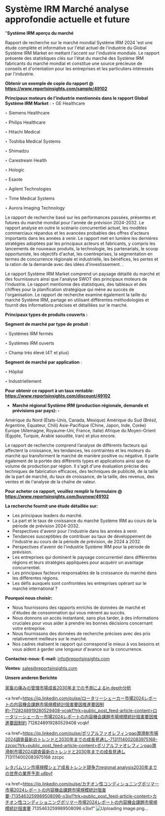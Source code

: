 # Système IRM Marché analyse approfondie actuelle et future

"<strong>Système IRM aperçu du marché</strong>

Rapport de recherche sur le marché mondial Système IRM 2024 'est une étude complète et informative sur l'état actuel de l'industrie du Global Système IRM Market en mettant l'accent sur l'industrie mondiale. Le rapport présente des statistiques clés sur l'état du marché des Système IRM fabricants du marché mondial et constitue une source précieuse de conseils et d'orientation pour les entreprises et les particuliers intéressés par l'industrie.

<strong>Obtenir un exemple de copie du rapport @ <a href=https://www.reportsinsights.com/sample/49102>https://www.reportsinsights.com/sample/49102</a></strong>

<strong>Principaux moteurs de l'industrie mentionnés dans le rapport Global Système IRM Market</strong> :
‣ GE Healthcare

‣ Siemens Healthcare

‣ Philips Healthcare

‣ Hitachi Medical

‣ Toshiba Medical Systems

‣ Shimadzu

‣ Carestream Health

‣ Hologic

‣ Esaote

‣ Agilent Technologies

‣ Time Medical Systems

‣ Aurora Imaging Technology

Le rapport de recherche basé sur les performances passées, présentes et futures du marché mondial pour l'année de prévision 2024-2032. Le rapport analyse en outre le scénario concurrentiel actuel, les modèles commerciaux répandus et les avancées probables des offres d'acteurs importants dans les années à venir. Le rapport met en lumière les dernières stratégies adoptées par les principaux acteurs et fabricants, y compris les lancements de nouveaux produits, la technologie, les partenariats, le scoop opportuniste, les objectifs d'achat, les coentreprises, la segmentation en termes de concurrence régionale et industrielle, les bénéfices, les pertes et la ration de la demande avec des idées d'investissement. .

Le rapport Système IRM Market comprend un paysage détaillé du marché et des fournisseurs ainsi que l'analyse SWOT des principaux moteurs de l'industrie. Le rapport mentionne des statistiques, des tableaux et des chiffres pour la planification stratégique qui mène au succès de l'organisation. Le rapport de recherche examine également la taille du marché Système IRM, partage en utilisant différentes méthodologies et fournit des informations précises et détaillées sur le marché.

<strong>Principaux types de produits couverts :</strong>

<strong>Segment de marché par type de produit</strong> :

‣ Systèmes IRM fermés

‣ Systèmes IRM ouverts

‣ Champ très élevé (4T et plus)

<strong>Segment de marché par application</strong> :

‣ Hôpital

‣ Industriellement

<strong>Pour obtenir ce rapport à un taux rentable: <a href=https://www.reportsinsights.com/discount/49102>https://www.reportsinsights.com/discount/49102</a></strong>
<ul>
  <li><strong>Marché régional Système IRM (production régionale, demande et prévisions par pays): -</strong></li>
</ul>
Amérique du Nord (États-Unis, Canada, Mexique)
Amérique du Sud (Brésil, Argentine, Equateur, Chili)
Asie-Pacifique (Chine, Japon, Inde, Corée)
Europe (Allemagne, Royaume-Uni, France, Italie)
Afrique du Moyen-Orient (Égypte, Turquie, Arabie saoudite, Iran) et plus encore.

Le rapport de recherche comprend l’analyse de différents facteurs qui affectent la croissance, les tendances, les contraintes et les moteurs du marché qui transforment le marché de manière positive ou négative. Il parle également de la portée des différents types et applications ainsi que du volume de production par région. Il s'agit d'une évaluation précise des techniques de fabrication efficaces, des techniques de publicité, de la taille de la part de marché, du taux de croissance, de la taille, des revenus, des ventes et de l'analyse de la chaîne de valeur.

<strong>Pour acheter ce rapport, veuillez remplir le formulaire @   <a href=https://www.reportsinsights.com/buynow/49102>https://www.reportsinsights.com/buynow/49102</a></strong>

<strong>La recherche fournit une étude détaillée sur:</strong>
<ul>
  <li>Les principaux leaders du marché.</li>
  <li>La part et le taux de croissance du marché Système IRM au cours de la période de prévision 2024-2032.</li>
  <li>Perspectives d'avenir pour l'industrie dans les années à venir.</li>
  <li>Tendances susceptibles de contribuer au taux de développement de l'industrie au cours de la période de prévision, de 2024 à 2032.</li>
  <li>Perspectives d'avenir de l'industrie Système IRM pour la période de prévision.</li>
  <li>Les entreprises qui dominent le paysage concurrentiel dans différentes régions et leurs stratégies appliquées pour acquérir un avantage concurrentiel.</li>
  <li>Les principaux facteurs responsables de la croissance du marché dans les différentes régions.</li>
  <li>Les défis auxquels sont confrontées les entreprises opérant sur le marché international ?</li>
</ul>
<strong>Pourquoi nous choisir:</strong>
<ul>
  <li>Nous fournissons des rapports enrichis de données de marché et d'études de consommation qui vous mènent au succès.</li>
  <li>Nous donnons un accès instantané, sans plus tarder, à des informations cruciales pour vous aider à prendre les bonnes décisions concernant votre entreprise.</li>
  <li>Nous fournissons des données de recherche précises avec des prix relativement meilleurs sur le marché.</li>
  <li>Nos cadres réalisent le rapport qui correspond le mieux à vos besoins et vous aident à garder une longueur d'avance sur la concurrence.</li>
</ul>
<strong>Contactez-nous:
</strong><strong>E-mail:</strong> <a href=mailto:info@reportsinsights.com>info@reportsinsights.com</a>

<strong>Ventes</strong>: <a href=mailto:sales@reportsinsights.com>sales@reportsinsights.com</a>

<strong>Unsere anderen Berichte</strong>

<a href=https://www.linkedin.com/pulse/家畜の痛みの管理市場成長2030年までの予測によるin-depth分析-reports-insights-expert-zmolf/>家畜の痛みの管理市場成長2030年までの予測によるin depth分析</a>

<a href=https://jp.linkedin.com/pulse/ロータリーシェーカー市場2024レポートの内容機会課題市場規模統計阻害要因推進要因制約-7128248919280529408-vcqkf?trk=public_post_feed-article-content>ロータリーシェーカー市場2024レポートの内容機会課題市場規模統計阻害要因推進要因制約 7128248919280529408 vcqkf</a>

<a href=https://jp.linkedin.com/pulse/ポリアルファオレフィンpao潤滑剤市場2024調査最新のトレンドと2030年までの成長見通し-7131114002083975168-zzcpc?trk=public_post_feed-article-content>ポリアルファオレフィンpao潤滑剤市場2024調査最新のトレンドと2030年までの成長見通し 7131114002083975168 zzcpc</a>

<a href=https://www.linkedin.com/pulse/レタパムリン市場規模シェア成長トレンド競争力regional-analysis2030年までの世界の業界予測-u8byf/>レタパムリン市場規模シェア成長トレンド競争力regional analysis2030年までの世界の業界予測 u8byf</a>

<a href=https://jp.linkedin.com/pulse/カチオン性コンディショニングポリマー市場2024レポートの内容機会課題市場規模統計阻害要-7135463259989508096-o3ixf?trk=public_post_feed-article-content>カチオン性コンディショニングポリマー市場2024レポートの内容機会課題市場規模統計阻害要 7135463259989508096 o3ixf</a>"
![Uploading image.png…]()
